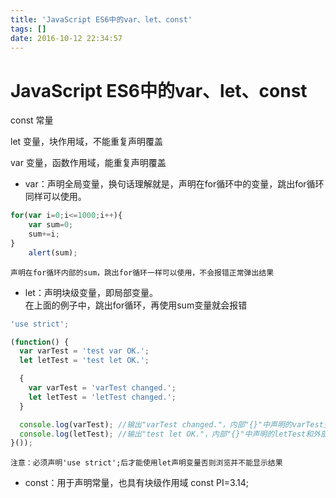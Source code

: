 ```yaml
---
title: 'JavaScript ES6中的var、let、const'
tags: []
date: 2016-10-12 22:34:57
---
```


# JavaScript ES6中的var、let、const

const 常量 

let 变量，块作用域，不能重复声明覆盖 

var 变量，函数作用域，能重复声明覆盖

*   var：声明全局变量，换句话理解就是，声明在for循环中的变量，跳出for循环同样可以使用。

```js
for(var i=0;i<=1000;i++){
    var sum=0;
    sum+=i;
}
    alert(sum);
```

    声明在for循环内部的sum，跳出for循环一样可以使用，不会报错正常弹出结果

*   let：声明块级变量，即局部变量。    
    在上面的例子中，跳出for循环，再使用sum变量就会报错
```js
'use strict';

(function() {
  var varTest = 'test var OK.';
  let letTest = 'test let OK.';

  {
    var varTest = 'varTest changed.';
    let letTest = 'letTest changed.';
  }

  console.log(varTest); //输出"varTest changed."，内部"{}"中声明的varTest变量覆盖外部的letTest声明
  console.log(letTest); //输出"test let OK."，内部"{}"中声明的letTest和外部的letTest不是同一个变量
}());
```
    

    注意：必须声明'use strict';后才能使用let声明变量否则浏览并不能显示结果

*   const：用于声明常量，也具有块级作用域
    const PI=3.14;